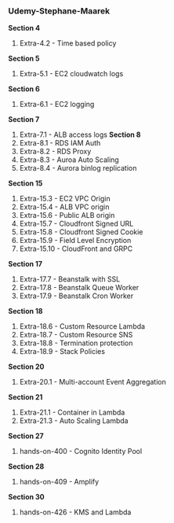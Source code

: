 ### Udemy-Stephane-Maarek
__Section 4__
1. Extra-4.2 - Time based policy

__Section 5__
1. Extra-5.1 - EC2  cloudwatch logs

__Section 6__
1. Extra-6.1 - EC2 logging

__Section 7__  
1. Extra-7.1 - ALB access logs
__Section 8__
1. Extra-8.1 - RDS IAM Auth
2. Extra-8.2 - RDS Proxy
3. Extra-8.3 - Auroa Auto Scaling
4. Extra-8.4 - Aurora binlog replication

__Section 15__  
1. Extra-15.3 - EC2 VPC Origin
2. Extra-15.4 - ALB VPC origin
3. Extra-15.6 - Public ALB origin
4. Extra-15.7 - Cloudfront Signed URL
5. Extra-15.8 - Cloudfront Signed Cookie
6. Extra-15.9 - Field Level Encryption
7. Extra-15.10 - CloudFront and GRPC

__Section 17__  
1. Extra-17.7 - Beanstalk with SSL
2. Extra-17.8 - Beanstalk Queue Worker
3. Extra-17.9 - Beanstalk Cron Worker

__Section 18__  
1. Extra-18.6 - Custom Resource Lambda
2. Extra-18.7 - Custom Resource SNS
3. Extra-18.8 - Termination protection
4. Extra-18.9 - Stack Policies

__Section 20__  
1. Extra-20.1 - Multi-account Event Aggregation

__Section 21__  
1. Extra-21.1 - Container in Lambda
2. Extra-21.3 - Auto Scaling Lambda

__Section 27__  
1. hands-on-400 - Cognito Identity Pool

__Section 28__  
1. hands-on-409 - Amplify

__Section 30__  
1. hands-on-426 - KMS and Lambda
